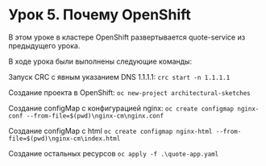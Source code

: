 # Урок 5. Почему OpenShift

В этом уроке в кластере OpenShift развертывается quote-service из предыдущего урока.

В ходе урока были выполнены следующие команды:

Запуск CRC с явным указанием DNS 1.1.1.1:
`crc start -n 1.1.1.1`

Создание проекта в OpenShift:
`oc new-project architectural-sketches`

Создание configMap с конфигурацией nginx:
`oc create configmap nginx-conf --from-file=$(pwd)\nginx-cm\nginx.conf`

Создание configMap с html
`oc create configmap nginx-html --from-file=$(pwd)\nginx-cm\index.html`

Создание остальных ресурсов
`oc apply -f .\quote-app.yaml`